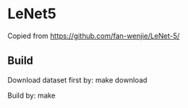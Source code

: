 # LeNet5

Copied from https://github.com/fan-wenjie/LeNet-5/


## Build 
Download dataset first by:
         make download

Build by:
         make
